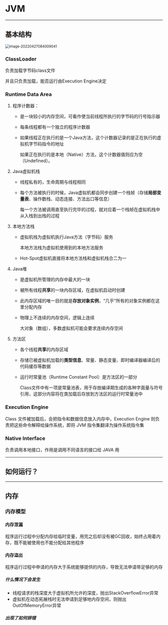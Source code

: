 # JVM

---

## 基本结构

<img src="C:\Users\yaosu\AppData\Roaming\Typora\typora-user-images\image-20220427084009041.png" alt="image-20220427084009041" style="zoom:80%;" />

### ClassLoader

负责加载字节码class文件

并且只负责加载，能否运行由Execution Engine决定

### Runtime Data Area

1. 程序计数器：

   * 是一块较小的内存空间，可看作使当前线程所执行的字节码的行号指示器

   * 每条线程都有一个独立的程序计数器

   * 如果线程正在执行的是一个Java方法，这个计数器记录的是正在执行的虚拟机字节码指令的地址

     如果正在执行的是本地（Native）方法，这个计数器值则应为空（Undefined）。

2. Java虚拟机栈

   * 线程私有的，生命周期与线程相同

   * 每个方法被执行的时候，Java虚拟机都会同步创建一个栈帧（存储**局部变量表**、操作数栈、动态连接、方法出口等信息）

     每一个方法被调用直至执行完毕的过程，就对应着一个栈帧在虚拟机栈中从入栈到出栈的过程

3. 本地方法栈

   * 虚拟机栈为虚拟机执行Java方法（字节码）服务

     本地方法栈为虚拟机使用到的本地方法服务

   * Hot-Spot虚拟机直接将本地方法栈和虚拟机栈合二为一

4. Java堆

   * 是虚拟机所管理的内存中最大的一块

   * 被所有线程**共享**的一块内存区域，在虚拟机启动时创建

   * 此内存区域的唯一目的就是**存放对象实例**，“几乎”所有的对象实例都在这里分配内存

   * 物理上不连续的内存空间，逻辑上连续

     大对象（数组），多数虚拟机可能会要求连续内存空间

5. 方法区

   * 各个线程**共享**的内存区域

   * 存储已被虚拟机加载的**类型信息**、常量、静态变量、即时编译器编译后的代码缓存等数据

   * 运行时常量池（Runtime Constant Pool）是方法区的一部分

     Class文件中有一项是常量池表，用于存放编译期生成的各种字面量与符号引用，这部分内容将在类加载后存放到方法区的运行时常量池中

### Execution Engine

Class 文件被加载后，会把指令和数据信息放入内存中，Execution Engine 则负责把这些命令解释给操作系统，即将 JVM 指令集翻译为操作系统指令集

### Native Interface

负责调用本地接口，作用是调用不同语言的接口给 JAVA 用

---

## 如何运行？

---

## 内存

### 内存模型



#### 内存泄漏

程序运行过程中分配内存给临时变量，用完之后却没有被GC回收，始终占用着内存，既不能被使用也不能分配给其他程序

#### 内存溢出

程序运行过程中申请的内存大于系统能够提供的内存，导致无法申请带足够的内存

##### 什么情况下会发生

* 线程请求的栈深度大于虚拟机所允许的深度，抛出StackOverflowError异常
* 虚拟机在动态拓展栈时无法申请到足够地内存空间，则抛出OutOfMemoryError异常

##### 出现了如何排错
